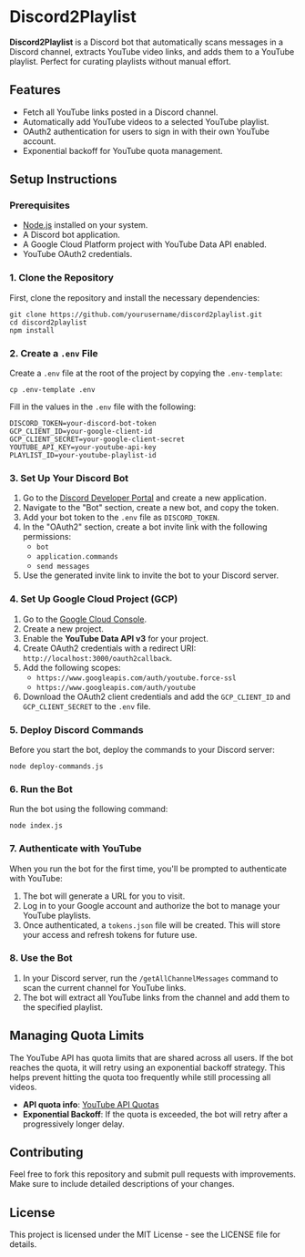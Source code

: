# Discord2Playlist

**Discord2Playlist** is a Discord bot that automatically scans messages in a Discord channel, extracts YouTube video links, and adds them to a YouTube playlist. Perfect for curating playlists without manual effort.

## Features

- Fetch all YouTube links posted in a Discord channel.
- Automatically add YouTube videos to a selected YouTube playlist.
- OAuth2 authentication for users to sign in with their own YouTube account.
- Exponential backoff for YouTube quota management.

## Setup Instructions

### Prerequisites

- [Node.js](https://nodejs.org/) installed on your system.
- A Discord bot application.
- A Google Cloud Platform project with YouTube Data API enabled.
- YouTube OAuth2 credentials.

### 1. Clone the Repository

First, clone the repository and install the necessary dependencies:

```
git clone https://github.com/yourusername/discord2playlist.git
cd discord2playlist
npm install
```

### 2. Create a `.env` File

Create a `.env` file at the root of the project by copying the `.env-template`:

```
cp .env-template .env
```

Fill in the values in the `.env` file with the following:

```
DISCORD_TOKEN=your-discord-bot-token
GCP_CLIENT_ID=your-google-client-id
GCP_CLIENT_SECRET=your-google-client-secret
YOUTUBE_API_KEY=your-youtube-api-key
PLAYLIST_ID=your-youtube-playlist-id
```

### 3. Set Up Your Discord Bot

1. Go to the [Discord Developer Portal](https://discord.com/developers/applications) and create a new application.
2. Navigate to the "Bot" section, create a new bot, and copy the token.
3. Add your bot token to the `.env` file as `DISCORD_TOKEN`.
4. In the "OAuth2" section, create a bot invite link with the following permissions:
   - `bot`
   - `application.commands`
   - `send messages`
5. Use the generated invite link to invite the bot to your Discord server.

### 4. Set Up Google Cloud Project (GCP)

1. Go to the [Google Cloud Console](https://console.cloud.google.com/).
2. Create a new project.
3. Enable the **YouTube Data API v3** for your project.
4. Create OAuth2 credentials with a redirect URI: `http://localhost:3000/oauth2callback`.
5. Add the following scopes:
   - `https://www.googleapis.com/auth/youtube.force-ssl`
   - `https://www.googleapis.com/auth/youtube`
6. Download the OAuth2 client credentials and add the `GCP_CLIENT_ID` and `GCP_CLIENT_SECRET` to the `.env` file.

### 5. Deploy Discord Commands

Before you start the bot, deploy the commands to your Discord server:

```
node deploy-commands.js
```

### 6. Run the Bot

Run the bot using the following command:

```
node index.js
```

### 7. Authenticate with YouTube

When you run the bot for the first time, you'll be prompted to authenticate with YouTube:
1. The bot will generate a URL for you to visit.
2. Log in to your Google account and authorize the bot to manage your YouTube playlists.
3. Once authenticated, a `tokens.json` file will be created. This will store your access and refresh tokens for future use.

### 8. Use the Bot

1. In your Discord server, run the `/getAllChannelMessages` command to scan the current channel for YouTube links.
2. The bot will extract all YouTube links from the channel and add them to the specified playlist.

## Managing Quota Limits

The YouTube API has quota limits that are shared across all users. If the bot reaches the quota, it will retry using an exponential backoff strategy. This helps prevent hitting the quota too frequently while still processing all videos.

- **API quota info**: [YouTube API Quotas](https://developers.google.com/youtube/v3/getting-started#quota)
- **Exponential Backoff**: If the quota is exceeded, the bot will retry after a progressively longer delay.

## Contributing

Feel free to fork this repository and submit pull requests with improvements. Make sure to include detailed descriptions of your changes.

## License

This project is licensed under the MIT License - see the LICENSE file for details.
